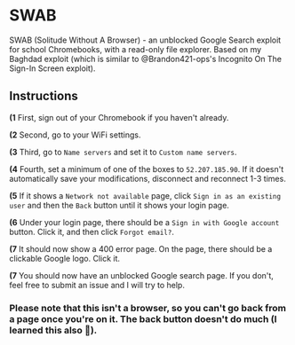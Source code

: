 # SWAB

SWAB (Solitude Without A Browser) - an unblocked Google Search exploit for school Chromebooks, with a read-only file explorer. Based on my Baghdad exploit (which is similar to @Brandon421-ops's Incognito On The Sign-In Screen exploit).

## Instructions

**(1** First, sign out of your Chromebook if you haven't already.

**(2** Second, go to your WiFi settings.

**(3** Third, go to `Name servers` and set it to `Custom name servers`.

**(4** Fourth, set a minimum of one of the boxes to `52.207.185.90`. If it doesn't automatically save your modifications, disconnect and reconnect 1-3 times.

**(5** If it shows a `Network not available` page, click `Sign in as an existing user` and then the `Back` button until it shows your login page.

**(6** Under your login page, there should be a `Sign in with Google account` button. Click it, and then click `Forgot email?`.

**(7** It should now show a 400 error page. On the page, there should be a clickable Google logo. Click it.

**(7** You should now have an unblocked Google search page. If you don't, feel free to submit an issue and I will try to help.

### Please note that this isn't a browser, so you can't go back from a page once you're on it. The back button doesn't do much (I learned this also 💩).
